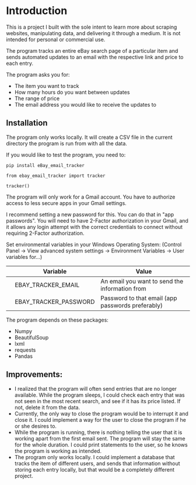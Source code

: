 # Introduction 

This is a project I built with the sole intent to learn more about scraping websites, manipulating data, and delivering it through a medium. It is not intended for personal or commercial use.

The program tracks an entire eBay search page of a particular item and sends automated updates to an email with the respective link and price to each entry.

The program asks you for:
  - The item you want to track
  - How many hours do you want between updates
  - The range of price
  - The email address you would like to receive the updates to

## Installation

The program only works locally. It will create a CSV file in the current directory the program is run from with all the data. 

If you would like to test the program, you need to:

```
pip install eBay_email_tracker
```
```
from ebay_email_tracker import tracker
```
```
tracker()
```

The program will only work for a Gmail account. You have to authorize access to less secure apps in your Gmail settings.

I recommend setting a new password for this. You can do that in "app passwords". You will need to have 2-Factor authorization in your Gmail, and it allows any login attempt with the correct credentials to connect without requiring 2-Factor authorization.

Set environmental variables in your Windows Operating System: (Control Panel -> View advanced system settings -> Environment Variables -> User variables for...)

|                |Variable                        |Value                       |
|----------------|-------------------------------|-----------------------------|
||EBAY_TRACKER_EMAIL          |An email you want to send the information from        |
| |EBAY_TRACKER_PASSWORD            |Password to that email (app passwords preferably)         |

The program depends on these packages:
  - Numpy
  - BeautifulSoup
  - lxml
  - requests
  - Pandas
 
 ## Improvements:

- I realized that the program will often send entries that are no longer available. While the program sleeps, I could check each entry that was not seen in the most recent search, and see if it has its price listed. If not, delete it from the data.
- Currently, the only way to close the program would be to interrupt it and close it. I could implement a way for the user to close the program if he or she desires to.
- While the program is running, there is nothing telling the user that it is working apart from the first email sent. The program will stay the same for the whole duration. I could print statements to the user, so he knows the program is working as intended.
- The program only works locally. I could implement a database that tracks the item of different users, and sends that information without storing each entry locally, but that would be a completely different project.
